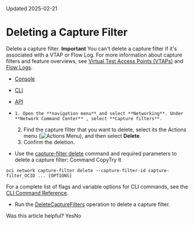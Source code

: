 Updated 2025-02-21
# Deleting a Capture Filter
Delete a capture filter.
**Important** You can't delete a capture filter if it's associated with a VTAP or Flow Log.
For more information about capture filters and feature overviews, see [Virtual Test Access Points (VTAPs)](https://docs.oracle.com/en-us/iaas/Content/Network/Tasks/vtap.htm#vtap "A Virtual Test Access Point \(VTAP\) provides a way to mirror traffic from a selected source to a selected target to help in troubleshooting, security analysis, and data monitoring.") and [Flow Logs](https://docs.oracle.com/en-us/iaas/Content/Network/Concepts/vcn-flow-logs.htm#vcn_flow_logs "Use VCN flow logs to capture network traffic information to support monitoring and security needs.").
  * [Console](https://docs.oracle.com/en-us/iaas/Content/Network/Tasks/capture-filter-delete.htm)
  * [CLI](https://docs.oracle.com/en-us/iaas/Content/Network/Tasks/capture-filter-delete.htm)
  * [API](https://docs.oracle.com/en-us/iaas/Content/Network/Tasks/capture-filter-delete.htm)


  *     1. Open the **navigation menu** and select **Networking**. Under **Network Command Center** , select **Capture filters**.
    2. Find the capture filter that you want to delete, select its the Actions menu (![Actions Menu](https://docs.oracle.com/en-us/iaas/Content/libraries/global-images/actions-menu.png)), and then select **Delete**.
    3. Confirm the deletion.
  * Use the [capture-filter delete](https://docs.oracle.com/iaas/tools/oci-cli/latest/oci_cli_docs/cmdref/network/capture-filter/delete.html) command and required parameters to delete a capture filter:
Command
CopyTry It
```
oci network capture-filter delete --capture-filter-id capture-filter_OCID ... [OPTIONS]
```

For a complete list of flags and variable options for CLI commands, see the [CLI Command Reference](https://docs.oracle.com/iaas/tools/oci-cli/latest).
  * Run the [DeleteCaptureFilters](https://docs.oracle.com/iaas/api/#/en/iaas/latest/CaptureFilter/DeleteCaptureFilter) operation to delete a capture filter.


Was this article helpful?
YesNo

